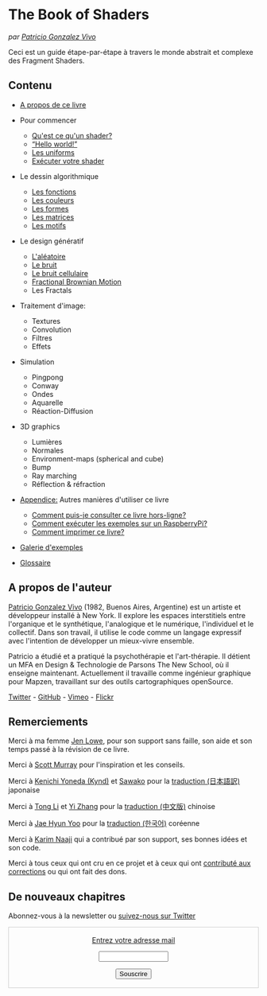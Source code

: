 <canvas id="custom" class="canvas" data-fragment-url="examples/moon.frag" data-textures="examples/images/moon-texture.jpg" width="350px" height="350px"></canvas>

# The Book of Shaders
*par [Patricio Gonzalez Vivo](http://patriciogonzalezvivo.com/)*

Ceci est un guide étape-par-étape à travers le monde abstrait et complexe des Fragment Shaders.

<div class="header">
<a href="https://www.paypal.com/cgi-bin/webscr?cmd=_s-xclick&hosted_button_id=B5FSVSHGEATCG" style="float: right;"><img src="https://www.paypalobjects.com/en_US/i/btn/btn_donate_SM.gif" alt=""></a>
</div>

## Contenu

* [A propos de ce livre](00/?lan=fr)

* Pour commencer
    * [Qu'est ce qu'un shader?](01/?lan=fr)
    * [“Hello world!”](02/?lan=fr)
    * [Les uniforms](03/?lan=fr)
    * [Exécuter votre shader](04/?lan=fr)

* Le dessin algorithmique
    * [Les fonctions](05/?lan=fr)
    * [Les couleurs](06/?lan=fr)
    * [Les formes](07/?lan=fr)
    * [Les matrices](08/?lan=fr)
    * [Les motifs](09/?lan=fr)

* Le design génératif
    * [L'aléatoire](10/?lan=fr)
    * [Le bruit](11/?lan=fr)
    * [Le bruit cellulaire](12/?lan=fr)
    * [Fractional Brownian Motion](13/?lan=fr)
    * Les Fractals

* Traitement d'image:
    * Textures
    * Convolution
    * Filtres
    * Effets

* Simulation
    * Pingpong
    * Conway
    * Ondes
    * Aquarelle
    * Réaction-Diffusion

* 3D graphics
    * Lumières
    * Normales
    * Environment-maps (spherical and cube)
    * Bump
    * Ray marching
    * Réflection & réfraction

* [Appendice:](appendix/) Autres manières d'utiliser ce livre
	* [Comment puis-je consulter ce livre hors-ligne?](appendix/)
	* [Comment exécuter les exemples sur un RaspberryPi?](appendix/)
	* [Comment imprimer ce livre?](appendix/)

* [Galerie d'exemples](examples/)

* [Glossaire](glossary/)

## A propos de l'auteur

[Patricio Gonzalez Vivo](http://patriciogonzalezvivo.com/) (1982, Buenos Aires, Argentine) est un artiste et développeur installé à New York. Il explore les espaces interstitiels entre l'organique et le synthétique, l'analogique et le numérique, l'individuel et le collectif. Dans son travail, il utilise le code comme un langage expressif avec l'intention de développer un mieux-vivre ensemble.

Patricio a étudié et a pratiqué la psychothérapie et l'art-thérapie. Il détient un MFA en Design & Technologie de Parsons The New School, où il enseigne maintenant. Actuellement il travaille comme ingénieur graphique pour Mapzen, travaillant sur des outils cartographiques openSource.

<div class="header"><a href="https://twitter.com/patriciogv" target="_blank">Twitter</a> - <a href="https://github.com/patriciogonzalezvivo" target="_blank">GitHub</a> - <a href="https://vimeo.com/patriciogv" target="_blank">Vimeo</a> - <a href="https://www.flickr.com/photos/106950246@N06/" target="_blank"> Flickr</a></div>

## Remerciements

Merci à ma femme [Jen Lowe](http://www.datatelling.com/), pour son support sans faille, son aide et son temps passé à la révision de ce livre.

Merci à [Scott Murray](http://alignedleft.com/) pour l'inspiration et les conseils.

Merci à [Kenichi Yoneda (Kynd)](https://twitter.com/kyndinfo) et [Sawako](https://twitter.com/sawakohome) pour la [traduction (日本語訳)](?lan=jp) japonaise

Merci à [Tong Li](https://www.facebook.com/tong.lee.9484) et [Yi Zhang](https://www.facebook.com/archer.zetta?pnref=story) pour la [traduction (中文版)](?lan=ch) chinoise

Merci à [Jae Hyun Yoo](https://www.facebook.com/fkkcloud) pour la [traduction (한국어)](?lan=kr) coréenne

Merci à [Karim Naaji](http://karim.naaji.fr/) qui a contribué par son support, ses bonnes idées et son code.

Merci à tous ceux qui ont cru en ce projet et à ceux qui ont [contributé aux corrections](https://github.com/patriciogonzalezvivo/thebookofshaders/graphs/contributors) ou qui ont fait des dons.

## De nouveaux chapitres

Abonnez-vous à la newsletter ou [suivez-nous sur Twitter](https://twitter.com/bookofshaders)

 <form style="border:1px solid #ccc;padding:3px;text-align:center;" action="https://tinyletter.com/thebookofshaders" method="post" target="popupwindow" onsubmit="window.open('https://tinyletter.com/thebookofshaders', 'popupwindow', 'scrollbars=yes,width=800,height=600');return true"><a href="https://tinyletter.com/thebookofshaders"><p><label for="tlemail">Entrez votre adresse mail</label></p></a><p><input type="text" style="width:140px" name="email" id="tlemail" /></p><input type="hidden" value="1" name="embed"/><input type="submit" value="Souscrire" /><p><a href="https://tinyletter.com" target="_blank"></a></p></form>
